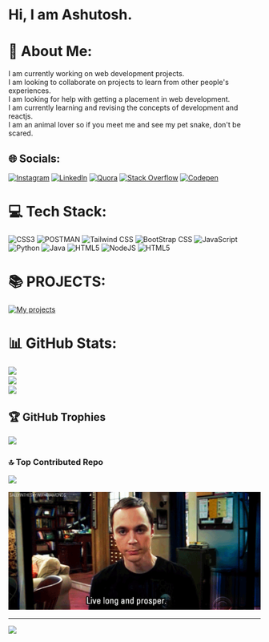 # Hi, I am Ashutosh.

# 💫 About Me:
I am currently working on web development projects.<br>I am looking to collaborate on projects to learn from other people's experiences.<br>I am looking for help with getting a placement in web development.<br>I am currently learning and revising the concepts of development and reactjs.<br>I am an animal lover so if you meet me and see my pet snake, don't be scared.


## 🌐 Socials:
[![Instagram](https://img.shields.io/badge/Instagram-%23E4405F.svg?logo=Instagram&logoColor=white)](https://instagram.com/beard_grylls11) [![LinkedIn](https://img.shields.io/badge/LinkedIn-%230077B5.svg?logo=linkedin&logoColor=white)](https://linkedin.com/in/ashutosh-parihar-137582118) [![Quora](https://img.shields.io/badge/Quora-%23B92B27.svg?logo=Quora&logoColor=white)](https://quora.com/profile/https://www.quora.com/profile/Happyhacker) [![Stack Overflow](https://img.shields.io/badge/-Stackoverflow-FE7A16?logo=stack-overflow&logoColor=white)](https://stackoverflow.com/users/https://stackoverflow.com/users/21985925/ashutosh) [![Codepen](https://img.shields.io/badge/Codepen-000000?style=for-the-badge&logo=codepen&logoColor=white)](https://codepen.io/https://codepen.io/Ashutosh-the-vuer) 

# 💻 Tech Stack:
![CSS3](https://img.shields.io/badge/css3-%231572B6.svg?style=for-the-badge&logo=css3&logoColor=white) ![POSTMAN](https://img.shields.io/badge/Postman-%231572B6.svg?style=for-the-badge&logo=postman&logoColor=white&color=red) ![Tailwind CSS](https://img.shields.io/badge/Tailwind_CSS-38B2AC?style=for-the-badge&logo=tailwind-css&logoColor=white) ![BootStrap CSS](https://img.shields.io/badge/bootstrap-%231572B6.svg?style=for-the-badge&logo=bootstrap&logoColor=white&color=blue) ![JavaScript](https://img.shields.io/badge/javascript-%23323330.svg?style=for-the-badge&logo=javascript&logoColor=%23F7DF1E) ![Python](https://img.shields.io/badge/python-3670A0?style=for-the-badge&logo=python&logoColor=ffdd54) ![Java](https://img.shields.io/badge/java-%23ED8B00.svg?style=for-the-badge&logo=java&logoColor=white) ![HTML5](https://img.shields.io/badge/html5-%23E34F26.svg?style=for-the-badge&logo=html5&logoColor=white) ![NodeJS](https://img.shields.io/badge/node.js-6DA55F?style=for-the-badge&logo=node.js&logoColor=white) ![HTML5](https://img.shields.io/badge/html5-%23E34F26.svg?style=for-the-badge&logo=html5&logoColor=white)

# 📚 PROJECTS:
[![My projects](https://drive.google.com/uc?id=1W704APT9akcgcR_reGRlbY3xL8PPRbMT)](https://ashutosh-parihar-projects.netlify.app/)

# 📊 GitHub Stats:
![](https://github-readme-stats.vercel.app/api?username=Mrgrylls11&theme=dark&hide_border=false&include_all_commits=true&count_private=true)<br/>
![](https://github-readme-streak-stats.herokuapp.com/?user=Mrgrylls11&theme=dark&hide_border=false)<br/>
![](https://github-readme-stats.vercel.app/api/top-langs/?username=Mrgrylls11&theme=dark&hide_border=false&include_all_commits=true&count_private=true&layout=compact)

## 🏆 GitHub Trophies
![](https://github-profile-trophy.vercel.app/?username=Mrgrylls11&theme=darkhub&no-frame=false&no-bg=false&margin-w=4)

### 🔝 Top Contributed Repo
![](https://github-contributor-stats.vercel.app/api?username=Mrgrylls11&limit=5&theme=radical&combine_all_yearly_contributions=true)

<img src="https://raw.githubusercontent.com/AyushSaini00/AyushSaini00/master/images/tbbt.gif" width="512px"/>

---
[![](https://visitcount.itsvg.in/api?id=Mrgrylls11&icon=3&color=1)](https://visitcount.itsvg.in)

<!-- Proudly created with GPRM ( https://gprm.itsvg.in ) -->
